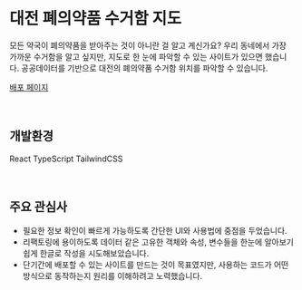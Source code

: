 # 대전 폐의약품 수거함 지도
모든 약국이 폐의약품을 받아주는 것이 아니란 걸 알고 계신가요? 
우리 동네에서 가장 가까운 수거함을 알고 싶지만, 지도로 한 눈에 파악할 수 있는 사이트가 있으면 했습니다.
공공데이터를 기반으로 대전의 폐의약품 수거함 위치를 파악할 수 있습니다.

[배포 페이지](https://daejeon-medicine-box-map.vercel.app/)

</br>


## 개발환경
React
TypeScript
TailwindCSS

</br>

## 주요 관심사
- 필요한 정보 확인이 빠르게 가능하도록 간단한 UI와 사용법에 중점을 두었습니다.
- 리팩토링에 용이하도록 데이터 같은 고유한 객체와 속성, 변수들을 한눈에 알아보기 쉽게 한글로 작성을 시도해보았습니다.
- 단기간에 배포할 수 있는 사이트를 만드는 것이 목표였지만, 사용하는 코드가 어떤 방식으로 동작하는지 원리를 이해하려고 노력했습니다.
